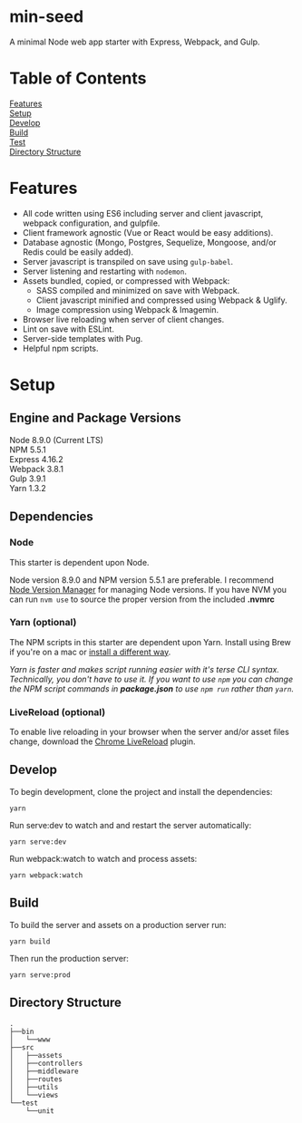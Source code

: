 min-seed
========

A minimal Node web app starter with Express, Webpack, and Gulp.

# Table of Contents
[Features](#features)  
[Setup](#setup)  
[Develop](#develop)  
[Build](#build)  
[Test](#test)  
[Directory Structure](#directory-structure)

# Features
- All code written using ES6 including server and client javascript, webpack configuration, and gulpfile.
- Client framework agnostic (Vue or React would be easy additions).
- Database agnostic (Mongo, Postgres, Sequelize, Mongoose, and/or Redis could be easily added).
- Server javascript is transpiled on save using `gulp-babel`.
- Server listening and restarting with `nodemon`.
- Assets bundled, copied, or compressed with Webpack:
  - SASS compiled and minimized on save with Webpack.
  - Client javascript minified and compressed using Webpack & Uglify.
  - Image compression using Webpack & Imagemin.
- Browser live reloading when server of client changes.
- Lint on save with ESLint.
- Server-side templates with Pug.
- Helpful npm scripts.

# Setup
## Engine and Package Versions
Node 8.9.0 (Current LTS)  
NPM 5.5.1  
Express 4.16.2  
Webpack 3.8.1  
Gulp 3.9.1  
Yarn 1.3.2  

## Dependencies
### Node
This starter is dependent upon Node.

Node version 8.9.0 and NPM version 5.5.1 are preferable. I recommend [Node Version Manager](https://github.com/creationix/nvm) for managing Node versions. If you have NVM you can run `nvm use` to source the proper version from the included **.nvmrc**

### Yarn (optional)
The NPM scripts in this starter are dependent upon Yarn. Install using Brew if you're on a mac or [install a different way](https://yarnpkg.com/en/docs/install).

*Yarn is faster and makes script running easier with it's terse CLI syntax. Technically, you don't have to use it. If you want to use `npm` you can change the NPM script commands in **package.json** to use `npm run` rather than `yarn`.*

### LiveReload (optional)
To enable live reloading in your browser when the server and/or asset files change, download the [Chrome LiveReload](https://chrome.google.com/webstore/detail/livereload/jnihajbhpnppcggbcgedagnkighmdlei) plugin.

## Develop

To begin development, clone the project and install the dependencies:

```
yarn
```

Run serve:dev to watch and and restart the server automatically:

```
yarn serve:dev
```

Run webpack:watch to watch and process assets:

```
yarn webpack:watch
```

## Build

To build the server and assets on a production server run:

```
yarn build
```

Then run the production server:

```
yarn serve:prod
```

## Directory Structure
```
.
├──bin
│   └──www
├──src
│   ├──assets
│   ├──controllers
│   ├──middleware
│   ├──routes
│   ├──utils
│   └──views
└──test
    └──unit
```
